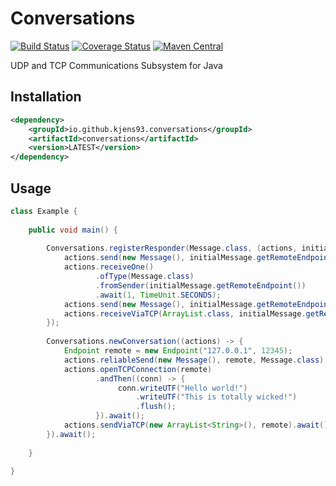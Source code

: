 # Conversations
[![Build Status](https://travis-ci.org/Kjens93/conversations-java.svg?branch=master)](https://travis-ci.org/Kjens93/conversations-java)
[![Coverage Status](https://coveralls.io/repos/github/Kjens93/conversations-java/badge.svg?branch=master)](https://coveralls.io/github/Kjens93/conversations-java?branch=master)
[![Maven Central](https://img.shields.io/maven-central/v/io.github.kjens93.conversations/conversations.svg?maxAge=60)](https://maven-badges.herokuapp.com/maven-central/io.github.kjens93.conversations/conversations)

UDP and TCP Communications Subsystem for Java

## Installation
```xml
<dependency>
    <groupId>io.github.kjens93.conversations</groupId>
    <artifactId>conversations</artifactId>
    <version>LATEST</version>
</dependency>
```

## Usage
```java
class Example {
    
    public void main() {
        
        Conversations.registerResponder(Message.class, (actions, initialMessage) -> {
            actions.send(new Message(), initialMessage.getRemoteEndpoint());
            actions.receiveOne()
                   .ofType(Message.class)
                   .fromSender(initialMessage.getRemoteEndpoint())
                   .await(1, TimeUnit.SECONDS);
            actions.send(new Message(), initialMessage.getRemoteEndpoint());
            actions.receiveViaTCP(ArrayList.class, initialMessage.getRemoteEndpoint());
        });
        
        Conversations.newConversation((actions) -> {
            Endpoint remote = new Endpoint("127.0.0.1", 12345);
            actions.reliableSend(new Message(), remote, Message.class);
            actions.openTCPConnection(remote)
                   .andThen((conn) -> {
                        conn.writeUTF("Hello world!")
                            .writeUTF("This is totally wicked!")
                            .flush();
                   }).await();
            actions.sendViaTCP(new ArrayList<String>(), remote).await();
        }).await();
        
    }
    
}
```